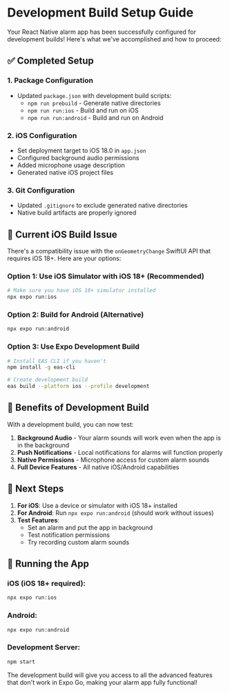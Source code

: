 # Development Build Setup Guide

Your React Native alarm app has been successfully configured for development builds! Here's what we've accomplished and how to proceed:

## ✅ Completed Setup

### 1. Package Configuration
- Updated `package.json` with development build scripts:
  - `npm run prebuild` - Generate native directories
  - `npm run run:ios` - Build and run on iOS
  - `npm run run:android` - Build and run on Android

### 2. iOS Configuration
- Set deployment target to iOS 18.0 in `app.json`
- Configured background audio permissions
- Added microphone usage description
- Generated native iOS project files

### 3. Git Configuration
- Updated `.gitignore` to exclude generated native directories
- Native build artifacts are properly ignored

## 🚧 Current iOS Build Issue

There's a compatibility issue with the `onGeometryChange` SwiftUI API that requires iOS 18+. Here are your options:

### Option 1: Use iOS Simulator with iOS 18+ (Recommended)
```bash
# Make sure you have iOS 18+ simulator installed
npx expo run:ios
```

### Option 2: Build for Android (Alternative)
```bash
npx expo run:android
```

### Option 3: Use Expo Development Build
```bash
# Install EAS CLI if you haven't
npm install -g eas-cli

# Create development build
eas build --platform ios --profile development
```

## 🎯 Benefits of Development Build

With a development build, you can now test:

1. **Background Audio** - Your alarm sounds will work even when the app is in the background
2. **Push Notifications** - Local notifications for alarms will function properly
3. **Native Permissions** - Microphone access for custom alarm sounds
4. **Full Device Features** - All native iOS/Android capabilities

## 🚀 Next Steps

1. **For iOS**: Use a device or simulator with iOS 18+ installed
2. **For Android**: Run `npx expo run:android` (should work without issues)
3. **Test Features**: 
   - Set an alarm and put the app in background
   - Test notification permissions
   - Try recording custom alarm sounds

## 📱 Running the App

### iOS (iOS 18+ required):
```bash
npx expo run:ios
```

### Android:
```bash
npx expo run:android
```

### Development Server:
```bash
npm start
```

The development build will give you access to all the advanced features that don't work in Expo Go, making your alarm app fully functional!
